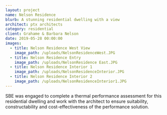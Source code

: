```yaml
---
layout: project
name: Nelson Residence
blurb: A stunning residential dwelling with a view
architect: ptx architects
category: residential
client: Grahame & Barbara Nelson
date: 2019-05-28 00:00:00
images:
  - title: Nelson Residence West View
    image_path: /uploads/NelsonResidenceWest.JPG
  - title: Nelson Residence Entry
    image_path: /uploads/NelsonResidence East.JPG
  - title: Nelson Residence Interior 1
    image_path: /uploads/NelsonResidenceInterior.JPG
  - title: Nelson Residence Interior 2
    image_path: /uploads/NelsonResidenceInterior1.JPG
---
```


SBE was engaged to complete a thermal performance assessment for this residential dwelling and work with the architect to ensure suitability, constructability and cost-effectiveness of the performance solution.